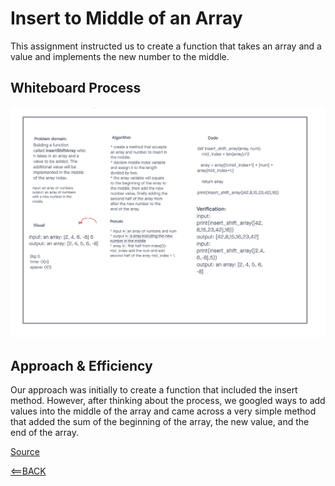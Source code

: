 # Insert to Middle of an Array
This assignment instructed us to create a function that takes an array and a value and implements the new number to the middle.

## Whiteboard Process
![Code Challenge 02](./Images/code-challenge-02.png)

## Approach & Efficiency
Our approach was initially to create a function that included the insert method. However, after thinking about the process, we googled ways to add values into the middle of the array and came across a very simple method that added the sum of the beginning of the array, the new value, and the end of the array.

[Source](https://stackoverflow.com/questions/48561673/adding-items-in-the-middle-of-a-list-in-python)

[<==BACK](../README.md)
